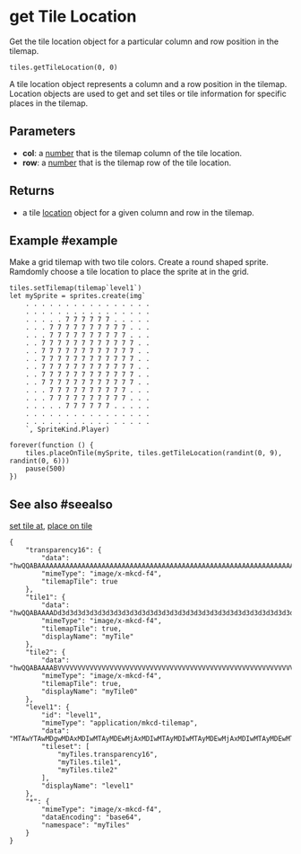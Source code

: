 # get Tile Location

Get the tile location object for a particular column and row position in the tilemap.

```sig
tiles.getTileLocation(0, 0)
```

A tile location object represents a column and a row position in the tilemap. Location objects are used to get and set tiles or tile information for specific places in the tilemap.

## Parameters

* **col**: a [number](/types/number) that is the tilemap column of the tile location.
* **row**: a [number](/types/number) that is the tilemap row of the tile location.

## Returns

* a tile [location](/reference/tiles/location) object for a given column and row in the tilemap.

## Example #example

Make a grid tilemap with two tile colors. Create a round shaped sprite. Ramdomly choose a tile location to place the sprite at in the grid.

```blocks
tiles.setTilemap(tilemap`level1`)
let mySprite = sprites.create(img`
    . . . . . . . . . . . . . . . . 
    . . . . . . . . . . . . . . . . 
    . . . . . 7 7 7 7 7 7 . . . . . 
    . . . 7 7 7 7 7 7 7 7 7 7 . . . 
    . . . 7 7 7 7 7 7 7 7 7 7 . . . 
    . . 7 7 7 7 7 7 7 7 7 7 7 7 . . 
    . . 7 7 7 7 7 7 7 7 7 7 7 7 . . 
    . . 7 7 7 7 7 7 7 7 7 7 7 7 . . 
    . . 7 7 7 7 7 7 7 7 7 7 7 7 . . 
    . . 7 7 7 7 7 7 7 7 7 7 7 7 . . 
    . . 7 7 7 7 7 7 7 7 7 7 7 7 . . 
    . . . 7 7 7 7 7 7 7 7 7 7 . . . 
    . . . 7 7 7 7 7 7 7 7 7 7 . . . 
    . . . . . 7 7 7 7 7 7 . . . . . 
    . . . . . . . . . . . . . . . . 
    . . . . . . . . . . . . . . . . 
    `, SpriteKind.Player)

forever(function () {
    tiles.placeOnTile(mySprite, tiles.getTileLocation(randint(0, 9), randint(0, 6)))
    pause(500)
})
```

## See also #seealso

[set tile at](/reference/scene/set-tile-at),
[place on tile](/reference/scene/place-on-tile)

```jres
{
    "transparency16": {
        "data": "hwQQABAAAAAAAAAAAAAAAAAAAAAAAAAAAAAAAAAAAAAAAAAAAAAAAAAAAAAAAAAAAAAAAAAAAAAAAAAAAAAAAAAAAAAAAAAAAAAAAAAAAAAAAAAAAAAAAAAAAAAAAAAAAAAAAAAAAAAAAAAAAAAAAAAAAAAAAAAAAAAAAAAAAAAAAAAAAAAAAA==",
        "mimeType": "image/x-mkcd-f4",
        "tilemapTile": true
    },
    "tile1": {
        "data": "hwQQABAAAADd3d3d3d3d3d3d3d3d3d3d3d3d3d3d3d3d3d3d3d3d3d3d3d3d3d3d3d3d3d3d3d3d3d3d3d3d3d3d3d3d3d3d3d3d3d3d3d3d3d3d3d3d3d3d3d3d3d3d3d3d3d3d3d3d3d3d3d3d3d3d3d3d3d3d3d3d3d3d3d3d3d3d3d3d3Q==",
        "mimeType": "image/x-mkcd-f4",
        "tilemapTile": true,
        "displayName": "myTile"
    },
    "tile2": {
        "data": "hwQQABAAAABVVVVVVVVVVVVVVVVVVVVVVVVVVVVVVVVVVVVVVVVVVVVVVVVVVVVVVVVVVVVVVVVVVVVVVVVVVVVVVVVVVVVVVVVVVVVVVVVVVVVVVVVVVVVVVVVVVVVVVVVVVVVVVVVVVVVVVVVVVVVVVVVVVVVVVVVVVVVVVVVVVVVVVVVVVQ==",
        "mimeType": "image/x-mkcd-f4",
        "tilemapTile": true,
        "displayName": "myTile0"
    },
    "level1": {
        "id": "level1",
        "mimeType": "application/mkcd-tilemap",
        "data": "MTAwYTAwMDgwMDAxMDIwMTAyMDEwMjAxMDIwMTAyMDIwMTAyMDEwMjAxMDIwMTAyMDEwMTAyMDEwMjAxMDIwMTAyMDEwMjAyMDEwMjAxMDIwMTAyMDEwMjAxMDEwMjAxMDIwMTAyMDEwMjAxMDIwMjAxMDIwMTAyMDEwMjAxMDIwMTAxMDIwMTAyMDEwMjAxMDIwMTAyMDIwMTAyMDEwMjAxMDIwMTAyMDEwMDAwMDAwMDAwMDAwMDAwMDAwMDAwMDAwMDAwMDAwMDAwMDAwMDAwMDAwMDAwMDAwMDAwMDAwMDAwMDAwMDAwMDAwMDAwMDAwMDAwMDAwMA==",
        "tileset": [
            "myTiles.transparency16",
            "myTiles.tile1",
            "myTiles.tile2"
        ],
        "displayName": "level1"
    },
    "*": {
        "mimeType": "image/x-mkcd-f4",
        "dataEncoding": "base64",
        "namespace": "myTiles"
    }
}
```